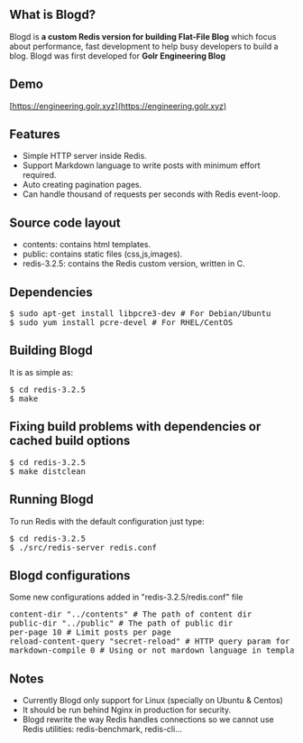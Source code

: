 What is Blogd?
-------------
Blogd is **a custom Redis version for building Flat-File Blog** which focus about performance, fast development to help busy developers to build a blog.
Blogd was first developed for **Golr Engineering Blog** 

Demo
-------------
[https://engineering.golr.xyz](https://engineering.golr.xyz)

Features
-------------
* Simple HTTP server inside Redis.
* Support Markdown language to write posts with minimum effort required.
* Auto creating pagination pages.
* Can handle thousand of requests per seconds with Redis event-loop.

Source code layout
-------------
* contents: contains html templates.
* public: contains static files (css,js,images).
* redis-3.2.5: contains the Redis custom version, written in C.

Dependencies
-------------
<pre>
$ sudo apt-get install libpcre3-dev # For Debian/Ubuntu
$ sudo yum install pcre-devel # For RHEL/CentOS
</pre>

Building Blogd
-------------
It is as simple as:
<pre>
$ cd redis-3.2.5
$ make
</pre>

Fixing build problems with dependencies or cached build options
---------
<pre>
$ cd redis-3.2.5
$ make distclean
</pre>

Running Blogd
-------------
To run Redis with the default configuration just type:
<pre>
$ cd redis-3.2.5
$ ./src/redis-server redis.conf
</pre>

Blogd configurations
--------------------
Some new configurations added in "redis-3.2.5/redis.conf" file
<pre>
content-dir "../contents" # The path of content dir
public-dir "../public" # The path of public dir
per-page 10 # Limit posts per page
reload-content-query "secret-reload" # HTTP query param for reloading content (ex: http://blogd.local/?secret-reload=1)
markdown-compile 0 # Using or not mardown language in templates
</pre>

Notes
-------------
* Currently Blogd only support for Linux (specially on Ubuntu & Centos)
* It should be run behind Nginx in production for security.
* Blogd rewrite the way Redis handles connections so we cannot use Redis utilities: 
redis-benchmark, redis-cli...
